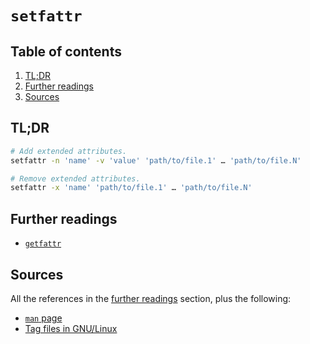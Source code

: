# `setfattr`

## Table of contents <!-- omit in toc -->

1. [TL;DR](#tldr)
1. [Further readings](#further-readings)
1. [Sources](#sources)

## TL;DR

```sh
# Add extended attributes.
setfattr -n 'name' -v 'value' 'path/to/file.1' … 'path/to/file.N'

# Remove extended attributes.
setfattr -x 'name' 'path/to/file.1' … 'path/to/file.N'
```

## Further readings

- [`getfattr`][getfattr]

## Sources

All the references in the [further readings] section, plus the following:

- [`man` page][man page]
- [Tag files in GNU/Linux]

<!--
  References
  -->

<!-- In-article sections -->
[further readings]: #further-readings

<!-- Knowledge base -->
[getfattr]: getfattr.md
[tag files in gnu/linux]: tag%20files.md

<!-- Others -->
[man page]: https://linux.die.net/man/1/setfattr
